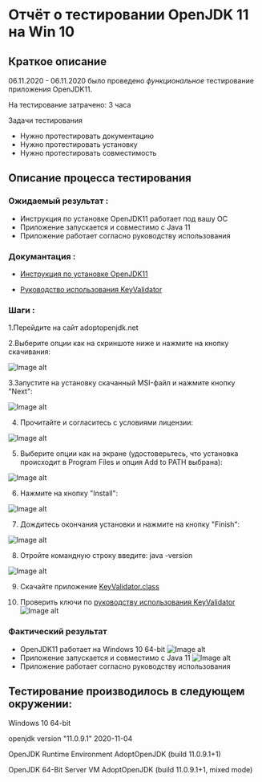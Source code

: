 # Отчёт о тестировании OpenJDK 11 на Win 10
## Краткое описание
06.11.2020 - 06.11.2020 было проведено *функциональное* тестирование приложения OpenJDK11.

На тестирование затрачено: 3 часа

Задачи тестирования

* Нужно протестировать документацию
* Нужно протестировать установку
* Нужно протестировать совместимость






## Описание процесса тестирования

### Ожидаемый результат :
* Инструкция по установке OpenJDK11 работает под вашу ОС
* Приложение запускается и совместимо с Java 11
* Приложение работает согласно руководству использования

### Докумантация : 

* [Инструкция по установке OpenJDK11](https://github.com/netology-code/javaqa-homeworks/blob/master/intro/openjdk11-manual.md)

* [Руководство использования KeyValidator ](https://github.com/netology-code/javaqa-homeworks/blob/master/intro/user-manual.md)

### Шаги : 
1.Перейдите на сайт adoptopenjdk.net


2.Выберите опции как на скриншоте ниже и нажмите на кнопку скачивания:

![Image alt](https://github.com/Cook1eM/screenshots/raw/main/win-adoptopenjdk.png)

3.Запустите на установку скачанный MSI-файл и нажмите кнопку "Next":

![Image alt](https://github.com/Cook1eM/screenshots/raw/main/win-step1.png)

4. Прочитайте и согласитесь с условиями лицензии:

![Image alt](https://github.com/Cook1eM/screenshots/raw/main/win-step2.png)

5. Выберите опции как на экране (удостоверьтесь, что установка происходит в Program Files и опция Add to PATH выбрана):

![Image alt](https://github.com/Cook1eM/screenshots/raw/main/win-step3.png)

6. Нажмите на кнопку "Install":

![Image alt](https://github.com/Cook1eM/screenshots/raw/main/win-step4.png)


7. Дождитесь окончания установки и нажмите на кнопку "Finish":

![Image alt](https://github.com/Cook1eM/screenshots/raw/main/win-step5.png)

8. Отройте командную строку введите: java -version

![Image alt](https://github.com/Cook1eM/screenshots/raw/main/win-step6.png)

9. Скачайте приложение [KeyValidator.class](https://github.com/netology-code/javaqa-homeworks/blob/master/intro/artifacts/KeyValidator.class)

10. Проверить ключи по [руководству использования KeyValidator ](https://github.com/netology-code/javaqa-homeworks/blob/master/intro/user-manual.md)
![Image alt](https://github.com/Cook1eM/screenshots/raw/main/win-step7.png)

### Фактический результат
* OpenJDK11 работает на Windows 10 64-bit
![Image alt](https://github.com/Cook1eM/screenshots/raw/main/win-step6.png)
* Приложение запускается и совместимо с Java 11
![Image alt](https://github.com/Cook1eM/screenshots/raw/main/win-step7.png)
* Приложение работает согласно руководству использования


## Тестирование производилось в следующем окружении:

Windows 10 64-bit

openjdk version "11.0.9.1" 2020-11-04

OpenJDK Runtime Environment AdoptOpenJDK (build 11.0.9.1+1)

OpenJDK 64-Bit Server VM AdoptOpenJDK (build 11.0.9.1+1, mixed mode)
